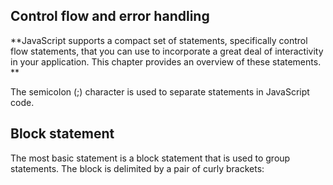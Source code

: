 ## Control flow and error handling

**JavaScript supports a compact set of statements, specifically control flow statements, that you can use to incorporate a great deal of interactivity in your application. This chapter provides an overview of these statements.
**

The semicolon \(;\) character is used to separate statements in JavaScript code.



## **Block statement**

The most basic statement is a block statement that is used to group statements. The block is delimited by a pair of curly brackets:

